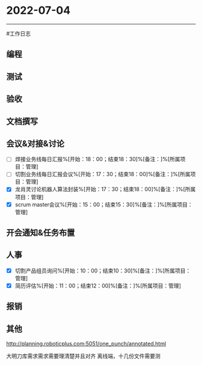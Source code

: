 # 2022-07-04 

---

#工作日志

## 编程



## 测试



## 验收 



## 文档撰写 



## 会议&对接&讨论

- [ ] 焊接业务线每日汇报%[开始：18：00；结束18：30]%[备注：]%[所属项目：管理]
- [ ] 切割业务线每日汇报会议%[开始：17：30；结束18：00]%[备注：]%[所属项目：管理]
- [x] 龙肖灵讨论机器人算法封装%[开始：17：30；结束18：00]%[备注：]%[所属项目：管理]
- [x] scrum master会议%[开始：15：00；结束15：30]%[备注：]%[所属项目：管理]

## 开会通知&任务布置



## 人事
- [x] 切割产品组员询问%[开始：10：00；结束10：30]%[备注：]%[所属项目：管理]
- [x] 简历评估%[开始：11：00；结束12：00]%[备注：]%[所属项目：管理]

## 报销



## 其他

http://planning.roboticplus.com:5051/one_punch/annotated.html

大明刀库需求需求需要理清楚并且对齐
离线端，十几份文件需要测